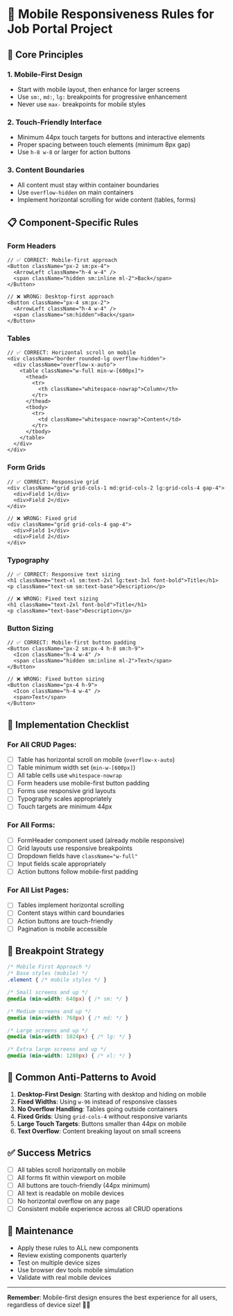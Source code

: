 # 📱 Mobile Responsiveness Rules for Job Portal Project

## 🎯 Core Principles

### 1. **Mobile-First Design**
- Start with mobile layout, then enhance for larger screens
- Use `sm:`, `md:`, `lg:` breakpoints for progressive enhancement
- Never use `max-` breakpoints for mobile styles

### 2. **Touch-Friendly Interface**
- Minimum 44px touch targets for buttons and interactive elements
- Proper spacing between touch elements (minimum 8px gap)
- Use `h-8 w-8` or larger for action buttons

### 3. **Content Boundaries**
- All content must stay within container boundaries
- Use `overflow-hidden` on main containers
- Implement horizontal scrolling for wide content (tables, forms)

## 📋 Component-Specific Rules

### **Form Headers**
```tsx
// ✅ CORRECT: Mobile-first approach
<Button className="px-2 sm:px-4">
  <ArrowLeft className="h-4 w-4" />
  <span className="hidden sm:inline ml-2">Back</span>
</Button>

// ❌ WRONG: Desktop-first approach
<Button className="px-4 sm:px-2">
  <ArrowLeft className="h-4 w-4" />
  <span className="sm:hidden">Back</span>
</Button>
```

### **Tables**
```tsx
// ✅ CORRECT: Horizontal scroll on mobile
<div className="border rounded-lg overflow-hidden">
  <div className="overflow-x-auto">
    <table className="w-full min-w-[600px]">
      <thead>
        <tr>
          <th className="whitespace-nowrap">Column</th>
        </tr>
      </thead>
      <tbody>
        <tr>
          <td className="whitespace-nowrap">Content</td>
        </tr>
      </tbody>
    </table>
  </div>
</div>
```

### **Form Grids**
```tsx
// ✅ CORRECT: Responsive grid
<div className="grid grid-cols-1 md:grid-cols-2 lg:grid-cols-4 gap-4">
  <div>Field 1</div>
  <div>Field 2</div>
</div>

// ❌ WRONG: Fixed grid
<div className="grid grid-cols-4 gap-4">
  <div>Field 1</div>
  <div>Field 2</div>
</div>
```

### **Typography**
```tsx
// ✅ CORRECT: Responsive text sizing
<h1 className="text-xl sm:text-2xl lg:text-3xl font-bold">Title</h1>
<p className="text-sm sm:text-base">Description</p>

// ❌ WRONG: Fixed text sizing
<h1 className="text-2xl font-bold">Title</h1>
<p className="text-base">Description</p>
```

### **Button Sizing**
```tsx
// ✅ CORRECT: Mobile-first button padding
<Button className="px-2 sm:px-4 h-8 sm:h-9">
  <Icon className="h-4 w-4" />
  <span className="hidden sm:inline ml-2">Text</span>
</Button>

// ❌ WRONG: Fixed button sizing
<Button className="px-4 h-9">
  <Icon className="h-4 w-4" />
  <span>Text</span>
</Button>
```

## 🔧 Implementation Checklist

### **For All CRUD Pages:**
- [ ] Table has horizontal scroll on mobile (`overflow-x-auto`)
- [ ] Table minimum width set (`min-w-[600px]`)
- [ ] All table cells use `whitespace-nowrap`
- [ ] Form headers use mobile-first button padding
- [ ] Forms use responsive grid layouts
- [ ] Typography scales appropriately
- [ ] Touch targets are minimum 44px

### **For All Forms:**
- [ ] FormHeader component used (already mobile responsive)
- [ ] Grid layouts use responsive breakpoints
- [ ] Dropdown fields have `className="w-full"`
- [ ] Input fields scale appropriately
- [ ] Action buttons follow mobile-first padding

### **For All List Pages:**
- [ ] Tables implement horizontal scrolling
- [ ] Content stays within card boundaries
- [ ] Action buttons are touch-friendly
- [ ] Pagination is mobile accessible

## 📱 Breakpoint Strategy

```css
/* Mobile First Approach */
/* Base styles (mobile) */
.element { /* mobile styles */ }

/* Small screens and up */
@media (min-width: 640px) { /* sm: */ }

/* Medium screens and up */
@media (min-width: 768px) { /* md: */ }

/* Large screens and up */
@media (min-width: 1024px) { /* lg: */ }

/* Extra large screens and up */
@media (min-width: 1280px) { /* xl: */ }
```

## 🚫 Common Anti-Patterns to Avoid

1. **Desktop-First Design**: Starting with desktop and hiding on mobile
2. **Fixed Widths**: Using `w-96` instead of responsive classes
3. **No Overflow Handling**: Tables going outside containers
4. **Fixed Grids**: Using `grid-cols-4` without responsive variants
5. **Large Touch Targets**: Buttons smaller than 44px on mobile
6. **Text Overflow**: Content breaking layout on small screens

## ✅ Success Metrics

- [ ] All tables scroll horizontally on mobile
- [ ] All forms fit within viewport on mobile
- [ ] All buttons are touch-friendly (44px minimum)
- [ ] All text is readable on mobile devices
- [ ] No horizontal overflow on any page
- [ ] Consistent mobile experience across all CRUD operations

## 🔄 Maintenance

- Apply these rules to ALL new components
- Review existing components quarterly
- Test on multiple device sizes
- Use browser dev tools mobile simulation
- Validate with real mobile devices

---

**Remember**: Mobile-first design ensures the best experience for all users, regardless of device size! 📱✨
